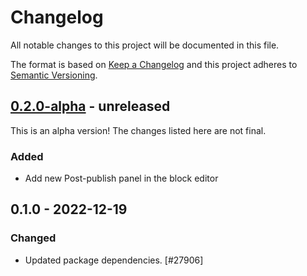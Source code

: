 # Changelog

All notable changes to this project will be documented in this file.

The format is based on [Keep a Changelog](https://keepachangelog.com/en/1.0.0/)
and this project adheres to [Semantic Versioning](https://semver.org/spec/v2.0.0.html).

## [0.2.0-alpha] - unreleased

This is an alpha version! The changes listed here are not final.

### Added
- Add new Post-publish panel in the block editor

## 0.1.0 - 2022-12-19
### Changed
- Updated package dependencies. [#27906]

[0.2.0-alpha]: https://github.com/automattic/jetpack-promote-posts/compare/v0.1.0...v0.2.0-alpha
